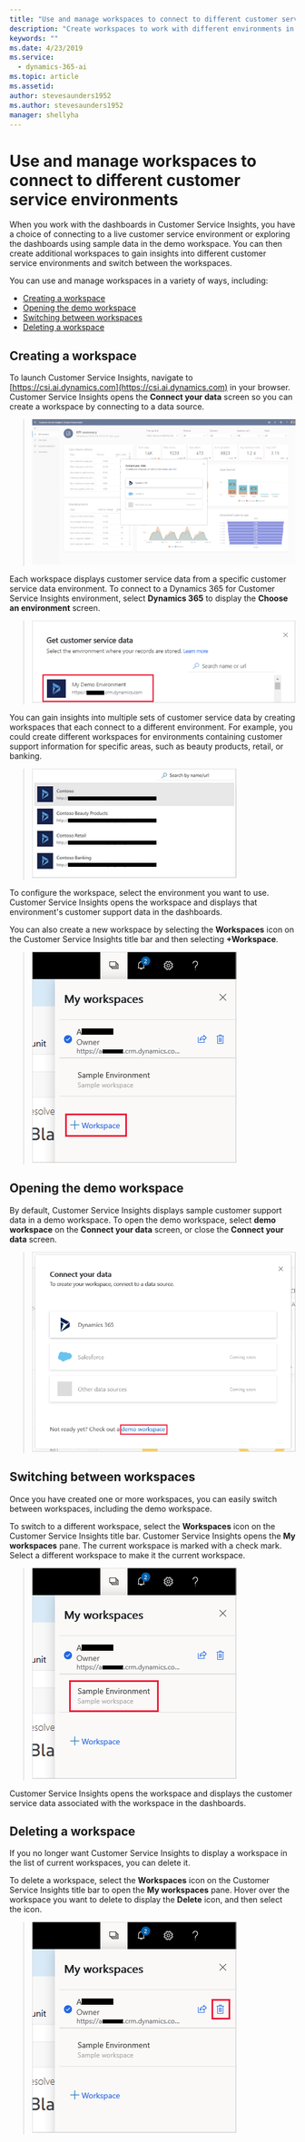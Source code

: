 ```yaml
---
title: "Use and manage workspaces to connect to different customer service environments"
description: "Create workspaces to work with different environments in your customer service system."
keywords: ""
ms.date: 4/23/2019
ms.service:
  - dynamics-365-ai
ms.topic: article
ms.assetid: 
author: stevesaunders1952
ms.author: stevesaunders1952
manager: shellyha
---
```


# Use and manage workspaces to connect to different customer service environments

When you work with the dashboards in Customer Service Insights, you have a choice of connecting to a live customer service environment or exploring the dashboards using sample data in the demo workspace. You can then create additional workspaces to gain insights into different customer service environments and switch between the workspaces.

You can use and manage workspaces in a variety of ways, including:

* [Creating a workspace](#creating-a-workspace)
* [Opening the demo workspace](#opening-the-demo-workspace)
* [Switching between workspaces](#switching-between-workspaces)
* [Deleting a workspace](#deleting-a-workspace)

## Creating a workspace

To launch Customer Service Insights, navigate to [https://csi.ai.dynamics.com](https://csi.ai.dynamics.com) in your browser. Customer Service Insights opens the **Connect your data** screen so you can create a workspace by connecting to a data source.

> ![Connect your data screen](media/connect-data.png)

Each workspace displays customer service data from a specific customer service data environment. To connect to a Dynamics 365 for Customer Service Insights environment, select **Dynamics 365** to display the **Choose an environment** screen.

> ![Choose an environment screen](media/choose-environment.png)

You can gain insights into multiple sets of customer service data by creating workspaces that each connect to a different environment. For example, you could create different workspaces for environments containing customer support information for specific areas, such as beauty products, retail, or banking.

> ![Multiple environments](media/multiple-environments.png)

To configure the workspace, select the environment you want to use. Customer Service Insights opens the workspace and displays that environment's customer support data in the dashboards.

You can also create a new workspace by selecting the **Workspaces** icon on the Customer Service Insights title bar and then selecting **+Workspace**.

  > ![Add workspaces](media/add-workspace.png)

## Opening the demo workspace

By default, Customer Service Insights displays sample customer support data in a demo workspace. To open the demo workspace, select **demo workspace** on the **Connect your data** screen, or close the **Connect your data** screen.

> ![Demo workspace](media/demo-workspace.png)

## Switching between workspaces

Once you have created one or more workspaces, you can easily switch between workspaces, including the demo workspace.

To switch to a different workspace, select the **Workspaces** icon on the Customer Service Insights title bar. Customer Service Insights opens the **My workspaces** pane. The current workspace is marked with a check mark. Select a different workspace to make it the current workspace.

> ![Switch workspaces](media/switch-workspaces.png)

Customer Service Insights opens the workspace and displays the customer service data associated with the workspace in the dashboards.

## Deleting a workspace

If you no longer want Customer Service Insights to display a workspace in the list of current workspaces, you can delete it.

To delete a workspace, select the **Workspaces** icon on the Customer Service Insights title bar to open the **My workspaces** pane. Hover over the workspace you want to delete to display the **Delete** icon, and then select the icon.

> ![Delete workspace](media/delete-workspace.png)
<!---
## Sharing a workspace

If you want other users to have access to your workspace, you can share it.

To share a workspace, select the **Workspaces** icon on the Customer Service Insights title bar to open the **My workspaces** pane. Hover over the workspace you want to delete to display the **Share** icon, and then select the icon.

> ![Share workspace](media/share-workspace.png)

On the **Share** tab of the **Share this workspace** dialog box, enter the email address of a user to share the workspace.

1.	Users can see sharing icon from my workspaces
2.	Add email address (within the tenant)
3.	Optional message
4.	Share will send user an email with link to access
5.	To access shared workspace user would need a license 

Managing access to workspaces

1.	See users with access
2.	Ability to revoke access 
3.	Learn more page about roles and permissions, it’s a fwlink that we can link to this specific documentation page. 

•	Owner: creator of a workspace. 
 o	Every user who’s using our product before the sharing feature are owners of their workspaces.
 o	They can manage access for their workspaces.
•	Viewer: new read-only role introduced with the sharing feature. 
 o	They can access workspaces created and shared by the owner. 
 o	They will need a CSI license to see the workspace.
 o	They cannot customize any settings or contribute to any AI feedback on the Topics page.

-->